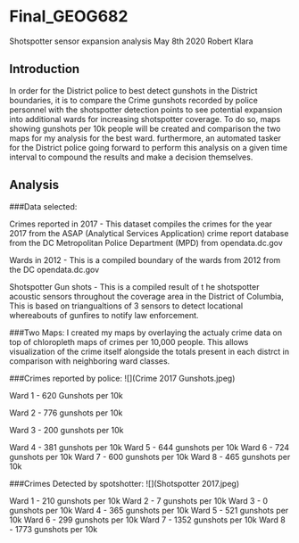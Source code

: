 # Final_GEOG682

Shotspotter sensor expansion analysis
May 8th 2020
Robert Klara

## Introduction

In order for the District police to best detect gunshots in the District boundaries, it is to compare the Crime gunshots recorded by
police personnel with the shotspotter detection points to see potential expansion into additional wards for increasing shotspotter
coverage. To do so,  maps showing gunshots per 10k people will be created and comparison the two maps for my analysis for the best ward.
furthermore, an automated tasker for the District police going forward to perform this analysis on a given time interval to compound the
results and make a decision themselves.

## Analysis

###Data selected:

Crimes reported in 2017 - This dataset compiles the crimes for the year 2017 from the ASAP (Analytical Services Application) crime 
report
database from the  DC Metropolitan Police Department (MPD) from opendata.dc.gov

Wards in 2012 - This is a compiled boundary of the wards from 2012 from the DC opendata.dc.gov

Shotspotter Gun shots - This is a compiled result of t he shotspotter acoustic sensors throughout the coverage area in the District of 
Columbia, This is based on triangualtions of 3 sensors to detect locational whereabouts of gunfires to notify law enforcement. 

###Two Maps:
I created my maps by overlaying the actualy crime data on top of chloropleth maps of crimes per 10,000 people. This allows visualization 
of the crime itself alongside the totals present in each distrct in comparison with neighboring ward classes. 

###Crimes reported by police:
![](Crime 2017 Gunshots.jpeg)

Ward 1 - 620 Gunshots per 10k

Ward 2 - 776 gunshots per 10k

Ward 3 - 200 gunshots per 10k

Ward 4 - 381 gunshots per 10k
Ward 5 - 644 gunshots per 10k
Ward 6 - 724 gunshots per 10k
Ward 7 - 600 gunshots per 10k
Ward 8 - 465 gunshots per 10k

###Crimes Detected by spotshotter:
![](Shotspotter 2017.jpeg)

Ward 1 - 210 gunshots per 10k
Ward 2 - 7 gunshots per 10k
Ward 3 - 0 gunshots per 10k
Ward 4 - 365 gunshots per 10k
Ward 5 - 521 gunshots per 10k
Ward 6 - 299 gunshots per 10k
Ward 7 - 1352 gunshots per 10k
Ward 8 - 1773 gunshots per 10k
